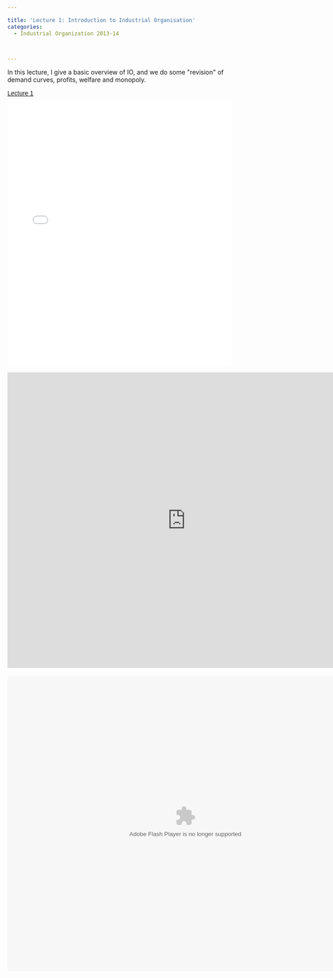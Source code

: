 ```yaml
---

title: 'Lecture 1: Introduction to Industrial Organisation'
categories:
  - Industrial Organization 2013-14



---
```

In this lecture, I give a basic overview of IO, and we do some "revision" of demand curves, profits, welfare and monopoly.<br /><div style="-x-system-font: none; display: block; font-family: Helvetica,Arial,Sans-serif; font-size-adjust: none; font-size: 14px; font-stretch: normal; font-style: normal; font-variant: normal; font-weight: normal; line-height: normal; margin: 12px auto 6px auto;"><a href="http://www.scribd.com/doc/175124124/Lecture-1" style="text-decoration: underline;" title="View Lecture 1 on Scribd">Lecture 1</a></div><iframe data-aspect-ratio="undefined" data-auto-height="false" frameborder="0" height="600" scrolling="no" src="//www.scribd.com/embeds/175124124/content?start_page=1&amp;view_mode=slideshow&amp;show_recommendations=false" width="100%"></iframe> <br /><div style="clear: both; text-align: center;"><object class codebase="http://download.macromedia.com/pub/shockwave/cabs/flash/swflash.cab#version=6,0,40,0" data-thumbnail-src="http://i1.ytimg.com/vi/Gq9eChq7k_w/0.jpg" height="665" width="800">

<param name="movie" value="http://www.youtube.com/v/Gq9eChq7k_w?version=3&f=user_uploads&c=google-webdrive-0&app=youtube_gdata" />

<param name="bgcolor" value="#FFFFFF" />

<param name="allowFullScreen" value="true" /><embed width="800" height="665"  src="http://www.youtube.com/v/Gq9eChq7k_w?version=3&f=user_uploads&c=google-webdrive-0&app=youtube_gdata" type="application/x-shockwave-flash" allowfullscreen="true"/></object></div> <br /><div style="clear: both; text-align: center;"><object width="800" height="665" class codebase="http://download.macromedia.com/pub/shockwave/cabs/flash/swflash.cab#version=6,0,40,0" data-thumbnail-src="http://img.youtube.com/vi/z-_TuqHKw7Q/0.jpg">

<param name="movie" value="http://youtube.googleapis.com/v/z-_TuqHKw7Q&source=uds" />

<param name="bgcolor" value="#FFFFFF" />

<param name="allowFullScreen" value="true" /><embed width="800" height="665"  src="http://youtube.googleapis.com/v/z-_TuqHKw7Q&source=uds" type="application/x-shockwave-flash" allowfullscreen="true"/></object></div>